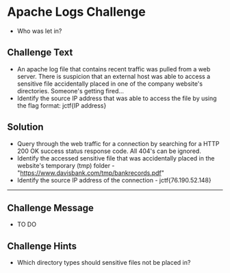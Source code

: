 # Apache Logs Challenge
* Who was let in?

## Challenge Text
* An apache log file that contains recent traffic was pulled from a web server. There is suspicion that an external host was able to access a sensitive file accidentally placed in one of the company website's directories. Someone's getting fired... 
* Identify the source IP address that was able to access the file by using the flag format: jctf{IP address}

## Solution
* Query through the web traffic for a connection by searching for a HTTP 200 OK success status response code. All 404's can be ignored.
* Identify the accessed sensitive file that was accidentally placed in the website's temporary (tmp) folder - "https://www.davisbank.com/tmp/bankrecords.pdf"
* Identify the source IP address of the connection - jctf{76.190.52.148}

---

## Challenge Message 
* TO DO

## Challenge Hints
* Which directory types should sensitive files not be placed in? 
